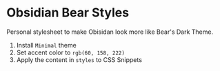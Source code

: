 # Obsidian Bear Styles

Personal stylesheet to make Obisidan look more like Bear's Dark Theme.

1. Install `Minimal` theme
2. Set accent color to `rgb(60, 158, 222)`
3. Apply the content in `styles` to CSS Snippets